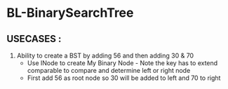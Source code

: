 # BL-BinarySearchTree

## USECASES : 
1. Ability to create a BST by adding 56 and then adding 30 & 70
   - Use INode to create My Binary Node - Note the key has to extend comparable to
     compare and determine left or right node
   - First add 56 as root node so 30 will be added to left and 70 to right
